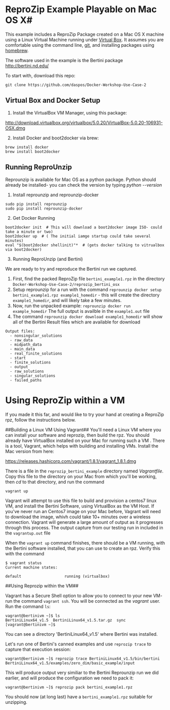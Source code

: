 # ReproZip Example Playable on Mac OS X#

This example includes a ReproZip Package created on a Mac OS X machine using a Linux Virtual Machine running under
[Virtual Box](https://www.virtualbox.org/wiki/VirtualBox). It assumes you are comfortable using the command line,
[git](https://git-scm.com/), and installing packages using [homebrew](http://brew.sh/).

The software used in the example is the Bertini package http://bertini.nd.edu/

To start with, download this repo:

```
git clone https://github.com/daspos/Docker-Workshop-Use-Case-2
```

## Virtual Box and Docker Setup

1. Install the VirtualBox VM Manager, using this package:

 http://download.virtualbox.org/virtualbox/5.0.20/VirtualBox-5.0.20-106931-OSX.dmg

2. Install Docker and boot2docker via brew:

 ```
 brew install docker
 brew install boot2docker
 ```

## Running ReproUnzip

Reprounzip is available for Mac OS as a python package. Python should already be installed- you can
check the version by typing *python --version*

1. Install reprounzip and reprounzip-docker

 ```
 sudo pip install reprounzip
 sudo pip install reprounzip-docker
 ```

2. Get Docker Running

 ```
 boot2docker init  # This will download a boot2docker image ISO- could take a minute or two)
 boot2docker up  # ( The initial iamge startup could take several minutes)
 eval "$(boot2docker shellinit)"*  # (gets docker talking to vitrualbox via boot2docker)
 ```

3. Running ReproUnzip (and Bertini)

 We are ready to try and reproduce the Bertini run we captured.

 1. First, find the packed ReproZip file `bertini_example1.rpz` in the directory `Docker-Workshop-Use-Case-2/reprozip_bertini_osx`
 2. Setup reprounzip for a run with the command `reprounzip docker setup bertini_example1.rpz example1_homedir` - this will create the directory `example1_homedir`, and will likely take a few minutes.
 3. Now, run the unpacked example: `reprounzip docker run example_homedir`   The full output is availble in the `example1.out` file
 4. The command `reprounzip docker download example1_homedir` will show all of the Bertini Result files which are available for download
```
Output files:
  - nonsingular_solutions
  - raw_data
  - midpath_data
  - main_data
  - real_finite_solutions
  - start
  - finite_solutions
  - output
  - raw_solutions
  - singular_solutions
  - failed_paths
```

# Using ReproZip within a VM

 If you made it this far, and would like to try your hand at creating a ReproZip rpz, follow the instructions below.

##Building a Linux VM Using Vagrant##
 You'll need a Linux VM where you can install your software and reprozip, then build the rpz. You should already have VirtualBox installed on your Mac for running such a VM . There is a tool, Vagrant, which helps with  building and installing VMs. Install the Mac
version from here: 

 https://releases.hashicorp.com/vagrant/1.8.1/vagrant_1.8.1.dmg

 There is a file in the `reprozip_bertini_example` directory named *Vagrantfile*. Copy this file to the directory on your Mac from which you'll be working, then *cd* to that directory, and run the command

```
vagrant up
```
 Vagrant will attempt to use this file to build and provision a centos7 linux VM, and install the Bertini Software, using VirtualBox as the VM Host. If you've never run an Centos7 image on your Mac before, Vagrant will need to download the image, whivh could take 10+ minutes over a wireless connection. Vagrant will generate a large amount of output as it progresses through this process. The output capture from our testing run in included in the `vagrantup.out` file

 When the ``vagrant up`` command finishes, there should be a VM running, with the Bertini software installed, that you can use
to create an rpz. Verify this with the command

```
$ vagrant status
Current machine states:

default                   running (virtualbox)
```

##Using Reprozip within the VM##

 Vagrant has a Secure Shell option to allow you to connect to your new VM- run the command ``vagrant ssh``. You will be connected as the *vagrant* user. Run the command ``ls``:

```
vagrant@bertinivm ~]$ ls
BertiniLinux64_v1.5  BertiniLinux64_v1.5.tar.gz  sync
[vagrant@bertinivm ~]$
```

 You can see a directory 'BertiniLinux64_v1.5' where Bertini was installed.

 Let's run one of Bertini's canned examples and use ``reprozip trace`` to capture that execution session:

```
vagrant@bertinivm ~]$ reprozip trace BertiniLinux64_v1.5/bin/bertini BertiniLinux64_v1.5/examples/zero_dim/basic_example/input
```

This will produce output very similiar to the Bertini Reprounzip run we did earlier, and will produce the configuration we need to pack it:

```
vagrant@bertinivm ~]$ reprozip pack bertini_example1.rpz
```

You should now (at long last) have a ``bertini_example1.rpz`` suitable for unzipping.
